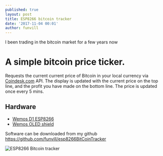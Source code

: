 ```yaml
---
published: true
layout: post
title: ESP8266 bitcoin tracker
date: '2017-11-04 00:01'
author: funvill
---
```

I been trading in the bitcoin market for a few years now

# A simple bitcoin price ticker. 
Requests the current current price of Bitcoin in your local currency via [Coindesk.com](https://coindesk.com/) API. The display is updated with the current price on the top line, and the profit you have made on the bottom line. The price is updated once every 5 mins. 

## Hardware

- [Wemos D1 ESP8266](https://www.wemos.cc/)
- [Wemos OLED shield](https://www.aliexpress.com/store/product/OLED-Shield-for-WeMos-D1-mini-0-66-inch-64X48-IIC-I2C/1331105_32627787079.html)

Software can be downloaded from my github https://github.com/funvill/esp8266BitCoinTracker

<img src="uploads/bitcointracker.jpg" alt="ESP8266 Bitcoin tracker"/>
